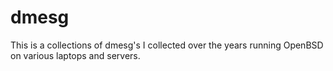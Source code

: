 # dmesg

This is a collections of dmesg's I collected over the years
running OpenBSD on various laptops and servers.
